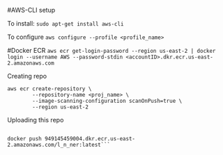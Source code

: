 #AWS-CLI setup

To install: 
```sudo apt-get install aws-cli```

To configure
```aws configure --profile <profile_name>```

#Docker ECR 
```aws ecr get-login-password --region us-east-2 | docker login --username AWS --password-stdin <accountID>.dkr.ecr.us-east-2.amazonaws.com```

Creating repo
```
aws ecr create-repository \
        --repository-name <proj_name> \
        --image-scanning-configuration scanOnPush=true \
        --region us-east-2
```
Uploading this repo

```docker tag l_n_ner:latest 949145459004.dkr.ecr.us-east-2.amazonaws.com/l_n_ner:latest

docker push 949145459004.dkr.ecr.us-east-2.amazonaws.com/l_n_ner:latest```
